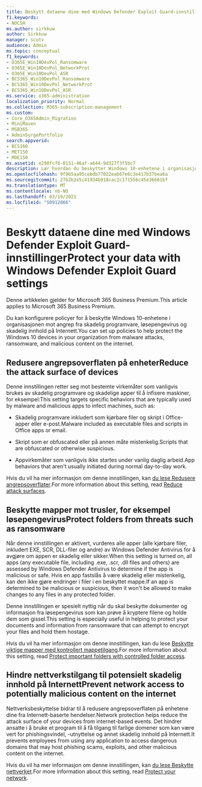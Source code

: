 ```yaml
---
title: Beskytt dataene dine med Windows Defender Exploit Guard-innstillinger
f1.keywords:
- NOCSH
ms.author: sirkkuw
author: Sirkkuw
manager: scotv
audience: Admin
ms.topic: conceptual
f1_keywords:
- O365E_Win10DevPol_Ransomware
- O365E_Win10DevPol_NetworkProt
- O365E_Win10DevPol_ASR
- BCS365_Win10DevPol_Ransomware
- BCS365_Win10DevPol_NetworkProt
- BCS365_Win10DevPol_ASR
ms.service: o365-administration
localization_priority: Normal
ms.collection: M365-subscription-management
ms.custom:
- Core_O365Admin_Migration
- MiniMaven
- MSB365
- AdminSurgePortfolio
search.appverid:
- BCS160
- MET150
- MOE150
ms.assetid: e298fcf8-0151-46af-a644-9d327f3f5bc7
description: Lær hvordan du beskytter Windows 10-enhetene i organisasjonen mot angrep fra skadelig programvare, løsepengevirus og skadelig innhold på Internett.
ms.openlocfilehash: 9f9b5aa95cebdb77022eab67e6c3e417b37bea6a
ms.sourcegitcommit: 27b2b2e5c41934b918cac2c171556c45e36661bf
ms.translationtype: MT
ms.contentlocale: nb-NO
ms.lasthandoff: 03/19/2021
ms.locfileid: "50912866"
---
```

# <a name="protect-your-data-with-windows-defender-exploit-guard-settings"></a><span data-ttu-id="c9c71-103">Beskytt dataene dine med Windows Defender Exploit Guard-innstillinger</span><span class="sxs-lookup"><span data-stu-id="c9c71-103">Protect your data with Windows Defender Exploit Guard settings</span></span>

<span data-ttu-id="c9c71-104">Denne artikkelen gjelder for Microsoft 365 Business Premium.</span><span class="sxs-lookup"><span data-stu-id="c9c71-104">This article applies to Microsoft 365 Business Premium.</span></span>

<span data-ttu-id="c9c71-105">Du kan konfigurere policyer for å beskytte Windows 10-enhetene i organisasjonen mot angrep fra skadelig programvare, løsepengevirus og skadelig innhold på Internett.</span><span class="sxs-lookup"><span data-stu-id="c9c71-105">You can set up policies to help protect the Windows 10 devices in your organization from malware attacks, ransomware, and malicious content on the internet.</span></span>
  
## <a name="reduce-the-attack-surface-of-devices"></a><span data-ttu-id="c9c71-106">Redusere angrepsoverflaten på enheter</span><span class="sxs-lookup"><span data-stu-id="c9c71-106">Reduce the attack surface of devices</span></span>

<span data-ttu-id="c9c71-107">Denne innstillingen retter seg mot bestemte virkemåter som vanligvis brukes av skadelig programvare og skadelige apper til å infisere maskiner, for eksempel:</span><span class="sxs-lookup"><span data-stu-id="c9c71-107">This setting targets specific behaviors that are typically used by malware and malicious apps to infect machines, such as:</span></span>
  
- <span data-ttu-id="c9c71-108">Skadelig programvare inkludert som kjørbare filer og skript i Office-apper eller e-post.</span><span class="sxs-lookup"><span data-stu-id="c9c71-108">Malware included as executable files and scripts in Office apps or email.</span></span>
    
- <span data-ttu-id="c9c71-109">Skript som er obfuscated eller på annen måte mistenkelig.</span><span class="sxs-lookup"><span data-stu-id="c9c71-109">Scripts that are obfuscated or otherwise suspicious.</span></span>
    
- <span data-ttu-id="c9c71-110">Appvirkemåter som vanligvis ikke startes under vanlig daglig arbeid.</span><span class="sxs-lookup"><span data-stu-id="c9c71-110">App behaviors that aren't usually initiated during normal day-to-day work.</span></span>
    
<span data-ttu-id="c9c71-111">Hvis du vil ha mer informasjon om denne innstillingen, kan [du lese Redusere angrepsoverflater](/windows/security/threat-protection/microsoft-defender-atp/exploit-protection).</span><span class="sxs-lookup"><span data-stu-id="c9c71-111">For more information about this setting, read [Reduce attack surfaces](/windows/security/threat-protection/microsoft-defender-atp/exploit-protection).</span></span>
  
## <a name="protect-folders-from-threats-such-as-ransomware"></a><span data-ttu-id="c9c71-112">Beskytte mapper mot trusler, for eksempel løsepengevirus</span><span class="sxs-lookup"><span data-stu-id="c9c71-112">Protect folders from threats such as ransomware</span></span>

<span data-ttu-id="c9c71-113">Når denne innstillingen er aktivert, vurderes alle apper (alle kjørbare filer, inkludert EXE, SCR, DLL-filer og andre) av Windows Defender Antivirus for å avgjøre om appen er skadelig eller sikker.</span><span class="sxs-lookup"><span data-stu-id="c9c71-113">When this setting is turned on, all apps (any executable file, including .exe, .scr, .dll files and others) are assessed by Windows Defender Antivirus to determine if the app is malicious or safe.</span></span> <span data-ttu-id="c9c71-114">Hvis en app fastslås å være skadelig eller mistenkelig, kan den ikke gjøre endringer i filer i en beskyttet mappe.</span><span class="sxs-lookup"><span data-stu-id="c9c71-114">If an app is determined to be malicious or suspicious, then it won't be allowed to make changes to any files in any protected folder.</span></span>
  
<span data-ttu-id="c9c71-115">Denne innstillingen er spesielt nyttig når du skal beskytte dokumenter og informasjon fra løsepengevirus som kan prøve å kryptere filene og holde dem som gissel.</span><span class="sxs-lookup"><span data-stu-id="c9c71-115">This setting is especially useful in helping to protect your documents and information from ransomware that can attempt to encrypt your files and hold them hostage.</span></span>
  
<span data-ttu-id="c9c71-116">Hvis du vil ha mer informasjon om denne innstillingen, kan du lese [Beskytte viktige mapper med kontrollert mappetilgang](/mem/configmgr/protect/deploy-use/create-deploy-exploit-guard-policy#bkmk_CFA).</span><span class="sxs-lookup"><span data-stu-id="c9c71-116">For more information about this setting, read [Protect important folders with controlled folder access](/mem/configmgr/protect/deploy-use/create-deploy-exploit-guard-policy#bkmk_CFA).</span></span>
  
## <a name="prevent-network-access-to-potentially-malicious-content-on-the-internet"></a><span data-ttu-id="c9c71-117">Hindre nettverkstilgang til potensielt skadelig innhold på Internett</span><span class="sxs-lookup"><span data-stu-id="c9c71-117">Prevent network access to potentially malicious content on the internet</span></span>

<span data-ttu-id="c9c71-118">Nettverksbeskyttelse bidrar til å redusere angrepsoverflaten på enhetene dine fra Internett-baserte hendelser.</span><span class="sxs-lookup"><span data-stu-id="c9c71-118">Network protection helps reduce the attack surface of your devices from internet-based events.</span></span> <span data-ttu-id="c9c71-119">Det hindrer ansatte i å bruke et program til å få tilgang til farlige domener som kan være vert for phishingsvindel, -utnyttelse og annet skadelig innhold på Internett.</span><span class="sxs-lookup"><span data-stu-id="c9c71-119">It prevents employees from using any application to access dangerous domains that may host phishing scams, exploits, and other malicious content on the internet.</span></span>
  
<span data-ttu-id="c9c71-120">Hvis du vil ha mer informasjon om denne innstillingen, kan [du lese Beskytte nettverket](/mem/configmgr/protect/deploy-use/create-deploy-exploit-guard-policy#bkmk_Nwp).</span><span class="sxs-lookup"><span data-stu-id="c9c71-120">For more information about this setting, read [Protect your network](/mem/configmgr/protect/deploy-use/create-deploy-exploit-guard-policy#bkmk_Nwp).</span></span>
